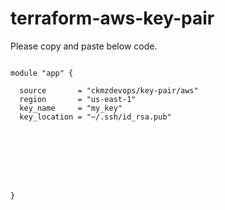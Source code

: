 # terraform-aws-key-pair



Please copy and paste below code.




```

module "app" {

  source       = "ckmzdevops/key-pair/aws"
  region       = "us-east-1"
  key_name     = "my_key"
  key_location = "~/.ssh/id_rsa.pub"








}
```